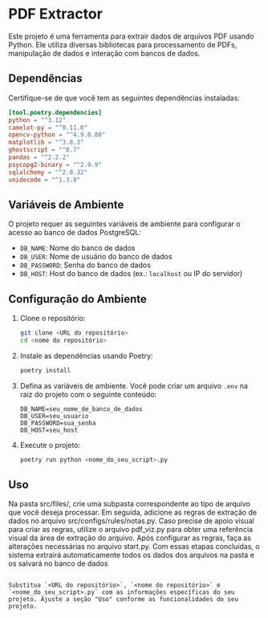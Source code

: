 # PDF Extractor

Este projeto é uma ferramenta para extrair dados de arquivos PDF usando Python. Ele utiliza diversas bibliotecas para processamento de PDFs, manipulação de dados e interação com bancos de dados.

## Dependências

Certifique-se de que você tem as seguintes dependências instaladas:

```toml
[tool.poetry.dependencies]
python = "^3.12"
camelot-py = "^0.11.0"
opencv-python = "^4.9.0.80"
matplotlib = "^3.8.3"
ghostscript = "^0.7"
pandas = "^2.2.2"
psycopg2-binary = "^2.9.9"
sqlalchemy = "^2.0.32"
unidecode = "^1.3.8"
```

## Variáveis de Ambiente

O projeto requer as seguintes variáveis de ambiente para configurar o acesso ao banco de dados PostgreSQL:

- `DB_NAME`: Nome do banco de dados
- `DB_USER`: Nome de usuário do banco de dados
- `DB_PASSWORD`: Senha do banco de dados
- `DB_HOST`: Host do banco de dados (ex.: `localhost` ou IP do servidor)

## Configuração do Ambiente

1. Clone o repositório:
   ```bash
   git clone <URL do repositório>
   cd <nome do repositório>
   ```

2. Instale as dependências usando Poetry:
   ```bash
   poetry install
   ```

3. Defina as variáveis de ambiente. Você pode criar um arquivo `.env` na raiz do projeto com o seguinte conteúdo:
   ```env
   DB_NAME=seu_nome_de_banco_de_dados
   DB_USER=seu_usuario
   DB_PASSWORD=sua_senha
   DB_HOST=seu_host
   ```

4. Execute o projeto:
   ```bash
   poetry run python <nome_do_seu_script>.py
   ```

## Uso

Na pasta src/files/, crie uma subpasta correspondente ao tipo de arquivo que você deseja processar. Em seguida, adicione as regras de extração de dados no arquivo src/configs/rules/notas.py. Caso precise de apoio visual para criar as regras, utilize o arquivo pdf_viz.py para obter uma referência visual da área de extração do arquivo. Após configurar as regras, faça as alterações necessárias no arquivo start.py. Com essas etapas concluídas, o sistema extrairá automaticamente todos os dados dos arquivos na pasta e os salvará no banco de dados

```

Substitua `<URL do repositório>`, `<nome do repositório>` e `<nome_do_seu_script>.py` com as informações específicas do seu projeto. Ajuste a seção "Uso" conforme as funcionalidades do seu projeto.
